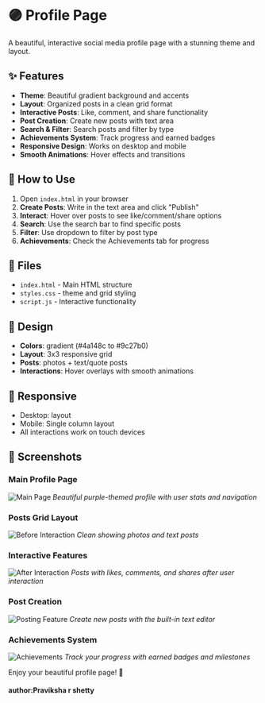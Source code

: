 # 🟣 Profile Page

A beautiful, interactive social media profile page with a stunning theme and  layout.

## ✨ Features

- **Theme**: Beautiful gradient background and accents
- **Layout**: Organized posts in a clean grid format
- **Interactive Posts**: Like, comment, and share functionality
- **Post Creation**: Create new posts with text area
- **Search & Filter**: Search posts and filter by type
- **Achievements System**: Track progress and earned badges
- **Responsive Design**: Works on desktop and mobile
- **Smooth Animations**: Hover effects and transitions

## 🚀 How to Use

1. Open `index.html` in your browser
2. **Create Posts**: Write in the text area and click "Publish"
3. **Interact**: Hover over posts to see like/comment/share options
4. **Search**: Use the search bar to find specific posts
5. **Filter**: Use dropdown to filter by post type
6. **Achievements**: Check the Achievements tab for progress

## 📁 Files

- `index.html` - Main HTML structure
- `styles.css` - theme and grid styling
- `script.js` - Interactive functionality

## 🎨 Design

- **Colors**: gradient (#4a148c to #9c27b0)
- **Layout**: 3x3 responsive grid
- **Posts**:  photos +  text/quote posts
- **Interactions**: Hover overlays with smooth animations

## 📱 Responsive

- Desktop:  layout
- Mobile: Single column layout
- All interactions work on touch devices

## 📸 Screenshots

### Main Profile Page
![Main Page](Screenshots/main%20page.jpeg)
*Beautiful purple-themed profile with user stats and navigation*

### Posts Grid Layout
![Before Interaction](Screenshots/Before_liking_commenting.jpeg)
*Clean  showing photos and text posts*

### Interactive Features
![After Interaction](Screenshots/AFTER_liking_commenting.jpeg)
*Posts with likes, comments, and shares after user interaction*

### Post Creation
![Posting Feature](Screenshots/Posting.jpeg)
*Create new posts with the built-in text editor*

### Achievements System
![Achievements](Screenshots/Achievements.jpeg)
*Track your progress with earned badges and milestones*

Enjoy your beautiful profile page! 💜

#### author:Praviksha r shetty
